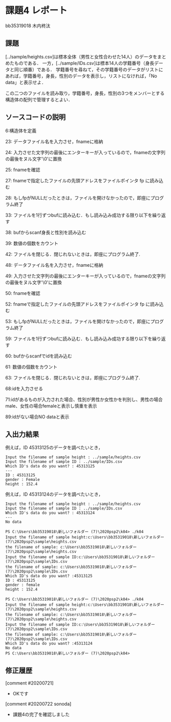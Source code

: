 # 課題4 レポート

bb35319018 木内柊汰

## 課題

[../sample/heights.csv]は標本全体（男性と女性合わせた14人）のデータをまとめたものである．
一方，[../sample/IDs.csv]は標本14人の学籍番号（身長データと同じ順番）である．
学籍番号を尋ねて，その学籍番号のデータがリストにあれば，学籍番号，身長，性別のデータを表示し，リストになければ，「No data」と表示せよ．

この二つのファイルを読み取り，学籍番号，身長，性別の3つをメンバーとする構造体の配列で管理するとよい．

## ソースコードの説明
6:構造体を定義

23: データファイル名を入力させ，fnameに格納

24: 入力させた文字列の最後にエンターキーが入っているので，fnameの文字列
の最後をヌル文字'\0'に置換

25: fnameを確認

27: fnameで指定したファイルの先頭アドレスをファイルポインタ fp に読み込む

28: もしfpがNULLだったときは，ファイルを開けなかったので，即座にプログラム終了

33: ファイルを1行ずつbufに読み込む．もし読み込み成功する限り以下を繰り返す

38: bufからscanf身長と性別を読み込む

39: 数値の個数をカウント

42: ファイルを閉じる．閉じれないときは，即座にプログラム終了.

48: データファイル名を入力させ，fnameに格納

49: 入力させた文字列の最後にエンターキーが入っているので，fnameの文字列の最後をヌル文字'\0'に置換

50: fnameを確認

52: fnameで指定したファイルの先頭アドレスをファイルポインタ fp に読み込む

53: もしfpがNULLだったときは，ファイルを開けなかったので，即座にプログラム終了

59: ファイルを1行ずつbufに読み込む．もし読み込み成功する限り以下を繰り返す

60: bufからscanfでidを読み込む

61: 数値の個数をカウント

63: ファイルを閉じる．閉じれないときは，即座にプログラム終了.

68:idを入力させる

71:idがあるものが入力された場合、性別が男性か女性かを判別し、男性の場合male、女性の場合femaleと表示し慎重を表示

89:idがない場合NO dataと表示



## 入出力結果

例えば，ID 45313125のデータを調べたいとき，

```
Input the filename of sample height : ../sample/heights.csv
Input the filename of sample ID : ../sample/IDs.csv
Which ID's data do you want? : 45313125
---
ID : 45313125
gender : Female
height : 152.4
```

例えば，ID 45313124のデータを調べたいとき，

```
Input the filename of sample height : ../sample/heights.csv
Input the filename of sample ID : ../sample/IDs.csv
Which ID's data do you want? : 45313124
---
No data
```

```
PS C:\Users\bb35319018\新しいフォルダー (7)\2020psp2\k04> ./k04
Input the filename of sample height:c:\Users\bb35319018\新しいフォルダー (7)\2020psp2\sample\heights.csv
the filename of sample: c:\Users\bb35319018\新しいフォルダー (7)\2020psp2\sample\heights.csv
Input the filename of sample ID:c:\Users\bb35319018\新しいフォルダー (7)\2020psp2\sample\IDs.csv
the filename of sample: c:\Users\bb35319018\新しいフォルダー (7)\2020psp2\sample\IDs.csv
Which ID's data do you want? :45313125
ID : 45313125
gender : female
height : 152.4

PS C:\Users\bb35319018\新しいフォルダー (7)\2020psp2\k04> ./k04
Input the filename of sample height:c:\Users\bb35319018\新しいフォルダー (7)\2020psp2\sample\heights.csv
the filename of sample: c:\Users\bb35319018\新しいフォルダー (7)\2020psp2\sample\heights.csv
Input the filename of sample ID:c:\Users\bb35319018\新しいフォルダー (7)\2020psp2\sample\IDs.csv
the filename of sample: c:\Users\bb35319018\新しいフォルダー (7)\2020psp2\sample\IDs.csv
Which ID's data do you want? :45313124
No data
PS C:\Users\bb35319018\新しいフォルダー (7)\2020psp2\k04>
```

## 修正履歴
[comment #20200721]
- OKです

[comment #20200722 sonoda]
- 課題4の完了を確認しました
